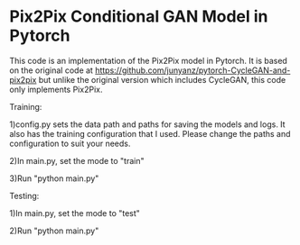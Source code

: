 Pix2Pix Conditional GAN Model in Pytorch
========================================

This code is an implementation of the Pix2Pix model in Pytorch.
It is based on the original code at 
https://github.com/junyanz/pytorch-CycleGAN-and-pix2pix 
but unlike the original version which includes CycleGAN, 
this code only implements Pix2Pix.

Training:

1)config.py sets the data path and paths for saving the models and logs.
  It also has the training configuration that I used. 
  Please change the paths and configuration to suit your needs.

2)In main.py, set the mode to "train"

3)Run "python main.py"


Testing:

1)In main.py, set the mode to "test"

2)Run "python main.py"
 
